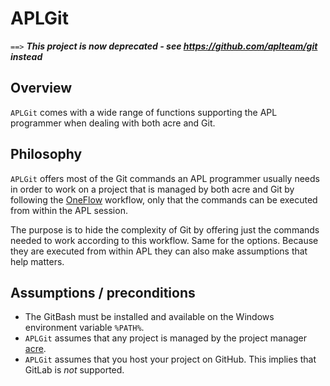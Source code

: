 # APLGit


`==>` **_This project is now deprecated - see https://github.com/aplteam/git instead_**

## Overview

`APLGit` comes with a wide range of functions supporting the APL programmer when dealing with both acre and Git.


## Philosophy

`APLGit` offers most of the Git commands an APL programmer usually needs in order to work on a project that is managed 
by both acre and Git by following the 
[OneFlow](https://www.endoflineblog.com/oneflow-a-git-branching-model-and-workflow) 
workflow, only that the commands can be executed from within the APL session.

The purpose is to hide the complexity of Git by offering just the commands needed to work according to this workflow.
Same for the options. Because they are executed from within APL they can also make assumptions that help matters.


## Assumptions / preconditions

* The GitBash must be installed and available on the Windows environment variable `%PATH%`.
* `APLGit` assumes that any project is managed by the project manager 
  [acre](https://github.com/the-carlisle-group/Acre-Desktop).
* `APLGit` assumes that you host your project on GitHub. This implies that GitLab is _not_ supported.
